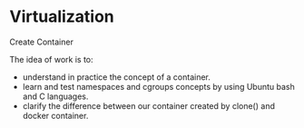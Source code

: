 # Virtualization
Create Container

The idea of work is to:
-	understand in practice the concept of a container. 
-	learn and test namespaces and cgroups concepts by using Ubuntu bash and C languages. 
-	clarify the difference between our container created by clone() and docker container.
